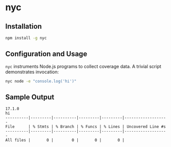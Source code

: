 # nyc

## Installation
```bash
npm install -g nyc
```

## Configuration and Usage
`nyc` instruments Node.js programs to collect coverage data. A trivial script demonstrates invocation:
```bash
nyc node -e "console.log('hi')"
```

## Sample Output
```
17.1.0
hi
----------|---------|----------|---------|---------|-------------------
File      | % Stmts | % Branch | % Funcs | % Lines | Uncovered Line #s
----------|---------|----------|---------|---------|-------------------
All files |       0 |        0 |       0 |       0 |
``` 
